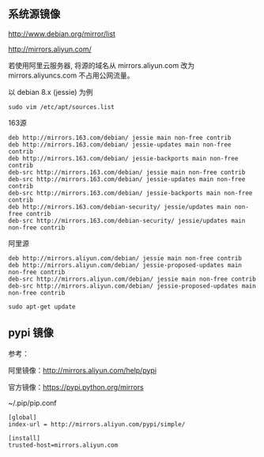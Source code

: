 ## 系统源镜像

http://www.debian.org/mirror/list

http://mirrors.aliyun.com/

若使用阿里云服务器, 将源的域名从 mirrors.aliyun.com 改为 mirrors.aliyuncs.com 不占用公网流量。

以 debian 8.x (jessie) 为例

```
sudo vim /etc/apt/sources.list
```

163源
```
deb http://mirrors.163.com/debian/ jessie main non-free contrib
deb http://mirrors.163.com/debian/ jessie-updates main non-free contrib
deb http://mirrors.163.com/debian/ jessie-backports main non-free contrib
deb-src http://mirrors.163.com/debian/ jessie main non-free contrib
deb-src http://mirrors.163.com/debian/ jessie-updates main non-free contrib
deb-src http://mirrors.163.com/debian/ jessie-backports main non-free contrib
deb http://mirrors.163.com/debian-security/ jessie/updates main non-free contrib
deb-src http://mirrors.163.com/debian-security/ jessie/updates main non-free contrib
```

阿里源
```
deb http://mirrors.aliyun.com/debian/ jessie main non-free contrib
deb http://mirrors.aliyun.com/debian/ jessie-proposed-updates main non-free contrib
deb-src http://mirrors.aliyun.com/debian/ jessie main non-free contrib
deb-src http://mirrors.aliyun.com/debian/ jessie-proposed-updates main non-free contrib
```

```
sudo apt-get update
```


## pypi 镜像

参考：

阿里镜像：http://mirrors.aliyun.com/help/pypi

官方镜像：https://pypi.python.org/mirrors

~/.pip/pip.conf
```
[global]
index-url = http://mirrors.aliyun.com/pypi/simple/

[install]
trusted-host=mirrors.aliyun.com
```
